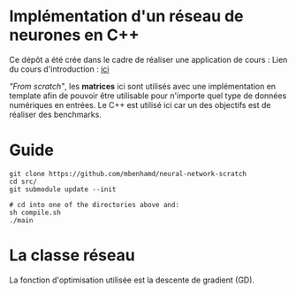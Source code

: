 # Implémentation d'un réseau de neurones en C++

Ce dépôt a été crée dans le cadre de réaliser une application de cours : Lien du cours d'introduction : [ici](http://www.math-info.univ-paris5.fr/~bouzy/Doc/AA1/ReseauxDeNeurones1.pdf)

*"From scratch"*, les **matrices** ici sont utilisés avec une implémentation en template afin de pouvoir être utilisable pour n'importe quel type de données numériques en entrées.
Le C++ est utilisé ici car un des objectifs est de réaliser des benchmarks.

# Guide
    git clone https://github.com/mbenhamd/neural-network-scratch
    cd src/
    git submodule update --init

    # cd into one of the directories above and:
    sh compile.sh
    ./main

# La classe réseau
La fonction d'optimisation utilisée est la descente de gradient (GD).

